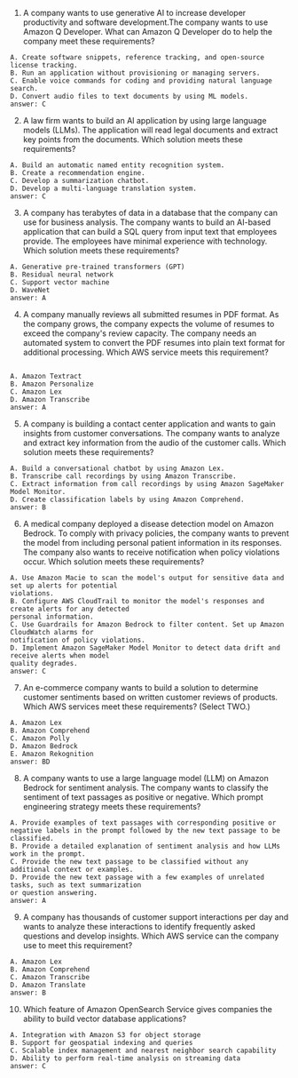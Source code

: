1. A company wants to use generative AI to increase developer productivity and software development.The company wants to use Amazon Q Developer. What can Amazon Q Developer do to help the company meet these requirements?

```
A. Create software snippets, reference tracking, and open-source license tracking.
B. Run an application without provisioning or managing servers.
C. Enable voice commands for coding and providing natural language search.
D. Convert audio files to text documents by using ML models.
answer: C
```

2. A law firm wants to build an AI application by using large language models (LLMs). The application will read legal documents and extract key points from the documents. Which solution meets these requirements?

```
A. Build an automatic named entity recognition system.
B. Create a recommendation engine.
C. Develop a summarization chatbot.
D. Develop a multi-language translation system.
answer: C
```

3. A company has terabytes of data in a database that the company can use for business analysis. The company wants to build an AI-based application that can build a SQL query from input text that employees provide. The employees have minimal experience with technology. Which solution meets these requirements?

```
A. Generative pre-trained transformers (GPT)
B. Residual neural network
C. Support vector machine
D. WaveNet
answer: A
```

4. A company manually reviews all submitted resumes in PDF format. As the company grows, the company expects the volume of resumes to exceed the company's review capacity. The company needs an automated system to convert the PDF resumes into plain text format for additional processing. Which AWS service meets this requirement?

```

A. Amazon Textract
B. Amazon Personalize
C. Amazon Lex
D. Amazon Transcribe
answer: A
```

5. A company is building a contact center application and wants to gain insights from customer conversations. The company wants to analyze and extract key information from the audio of the customer calls. Which solution meets these requirements?

```
A. Build a conversational chatbot by using Amazon Lex.
B. Transcribe call recordings by using Amazon Transcribe.
C. Extract information from call recordings by using Amazon SageMaker Model Monitor.
D. Create classification labels by using Amazon Comprehend.
answer: B
```

6. A medical company deployed a disease detection model on Amazon Bedrock. To comply with privacy policies, the company wants to prevent the model from including personal patient information in its responses. The company also wants to receive notification when policy violations occur. Which solution meets these requirements?

```
A. Use Amazon Macie to scan the model's output for sensitive data and set up alerts for potential
violations.
B. Configure AWS CloudTrail to monitor the model's responses and create alerts for any detected
personal information.
C. Use Guardrails for Amazon Bedrock to filter content. Set up Amazon CloudWatch alarms for
notification of policy violations.
D. Implement Amazon SageMaker Model Monitor to detect data drift and receive alerts when model
quality degrades.
answer: C
```

7. An e-commerce company wants to build a solution to determine customer sentiments based on written customer reviews of products. Which AWS services meet these requirements? (Select TWO.)

```
A. Amazon Lex
B. Amazon Comprehend
C. Amazon Polly
D. Amazon Bedrock
E. Amazon Rekognition
answer: BD
```

8. A company wants to use a large language model (LLM) on Amazon Bedrock for sentiment analysis. The company wants to classify the sentiment of text passages as positive or negative. Which prompt engineering strategy meets these requirements?

```
A. Provide examples of text passages with corresponding positive or negative labels in the prompt followed by the new text passage to be classified.
B. Provide a detailed explanation of sentiment analysis and how LLMs work in the prompt.
C. Provide the new text passage to be classified without any additional context or examples.
D. Provide the new text passage with a few examples of unrelated tasks, such as text summarization
or question answering.
answer: A
```

9. A company has thousands of customer support interactions per day and wants to analyze these interactions to identify frequently asked questions and develop insights.
   Which AWS service can the company use to meet this requirement?

```
A. Amazon Lex
B. Amazon Comprehend
C. Amazon Transcribe
D. Amazon Translate
answer: B
```

10. Which feature of Amazon OpenSearch Service gives companies the ability to build vector database applications?

```
A. Integration with Amazon S3 for object storage
B. Support for geospatial indexing and queries
C. Scalable index management and nearest neighbor search capability
D. Ability to perform real-time analysis on streaming data
answer: C
```
